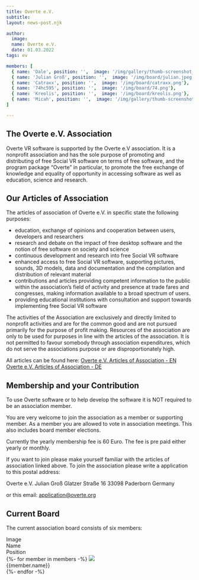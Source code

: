 ```yaml
---
title: Overte e.V.
subtitle: 
layout: news-post.njk

author:
  image: 
  name: Overte e.V.
  date: 01.03.2022
tags: ev

members: [
  { name: 'Dale', position: '',  image: '/img/gallery/thumb-screenshot_1.jpeg'},
  { name: 'Julian Groß', position: '',  image: '/img/board/julian.jpeg'},
  { name: 'Catraxx', position: '',  image: '/img/board/catraxx.png'},
  { name: '74hc595', position: '',  image: '/img/board/74.png'},
  { name: 'Kreolis', position: '',  image: '/img/board/kreolis.png'},
  { name: 'Micah', position: '',  image: '/img/gallery/thumb-screenshot_1.jpeg'}
]

---
```

## The Overte e.V. Association

Overte VR software is supported by the Overte e.V association. It is a nonprofit association and has the sole purpose of promoting and distributing of free Social VR software on terms of free software, and the program package “Overte” in particular, to promote the free exchange of knowledge and equality of opportunity in accessing software as well as education, science and research.

## Our Articles of Association

The articles of association of Overte e.V. in specific state the following purposes:

- education, exchange of opinions and cooperation between users, developers and researchers
- research and debate on the impact of free desktop software and the notion of free software on society and science
- continuous development and research into free Social VR software
- enhanced access to free Social VR software, supporting pictures, sounds, 3D models, data and documentation and the compilation and distribution of relevant material
- contributions and articles providing competent information to the public within the association’s field of activity and presence at trade fares and congresses, making information available to a broad spectrum of users.
- providing educational institutions with consultation and support towards implementing free Social VR software

The activities of the Association are exclusively and directly limited to nonprofit activities and are for the common good and are not pursued primarily for the purpose of profit making. Resources of the association are only to be used for purposes in line with the articles of the association. It is not permitted to favour somebody through association expenditures, which do not serve the associations purpose or are disproportionately high.

All articles can be found here:
[Overte e.V. Articles of Association - EN](https://buyanvr-organizational-code-draft.readthedocs.io/en/latest/)
[Overte e.V. Articles of Association - DE](https://buyanvr-organizational-code-draft.readthedocs.io/de/latest/)

## Membership and your Contribution
<div class="warning">
To use Overte software or to help develop the software it is NOT required to be an association member.
</div>

You are very welcome to join the association as a member or supporting member. 
As a member you are allowed to vote in association meetings. This also includes board member elections.

Currently the yearly membership fee is 60 Euro. The fee is pre paid either yearly or monthly.

If you want to join please make yourself familiar with the articles of association linked above.
To join the association please write a application to this postal address:

Overte e.V.
Julian Groß
Glatzer Straße 16
33098 Paderborn
Germany

or this email: [application@overte.org](mailto:application@overte.org)
 
## Current Board

The current association board consists of six members:
<div class="member-table">
<div class="member-table--header">Image</div><div class="member-table--header">Name</div><div class="member-table--header">Position</div>
{%- for member in members -%}
<img src="{{member.image | url}}" class="member-table--image"><div class="member-table--name">{{member.name}}</div><div class="member-table--position"></div>
{%- endfor -%}
</div>

